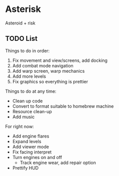 # Asterisk
Asteroid + risk

## TODO List
Things to do in order:
1. Fix movement and view/screens, add docking
2. Add combat mode navigation
3. Add warp screen, warp mechanics
4. Add more levels
5. Fix graphics so everything is prettier

Things to do at any time:
- Clean up code
- Convert to format suitable to homebrew machine
- Resource clean-up
- Add music

For right now:
- Add engine flares
- Expand levels
- Add viewer mode
- Fix facing interpret
- Turn engines on and off
  - Track engine wear, add repair option
- Prettify HUD

